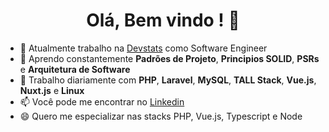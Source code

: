 <h1 align='center'>Olá, Bem vindo !  👋</h1>



- 🔭 Atualmente trabalho na <a href='[https://devsquad.com/](https://www.devstats.com/pt)' target="_blank">Devstats</a> como Software Engineer
- 🌱 Aprendo constantemente <b>Padrões de Projeto</b>, <b>Principios SOLID</b>, <b>PSRs</b> e <b>Arquitetura de Software</b>
- 💬 Trabalho diariamente com <b>PHP</b>, <b>Laravel</b>, <b>MySQL</b>, <b>TALL Stack</b>, <b>Vue.js</b>, <b>Nuxt.js</b> e <b>Linux</b>
- 📫 Você pode me encontrar no <a href='https://www.linkedin.com/in/moises-rodrigues-79058b173/'>Linkedin</a>
- 😄 Quero me especializar nas stacks PHP, Vue.js, Typescript e Node
